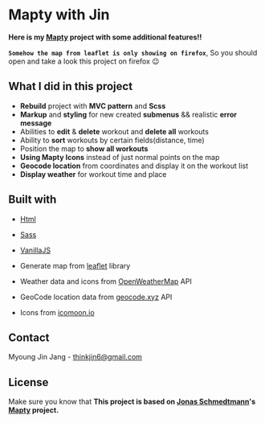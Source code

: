 # Mapty with Jin

**Here is my [Mapty]() project with some additional features!!**

**`Somehow the map from leaflet is only showing on firefox`**, So you should open and take a look this project on firefox :wink:

## What I did in this project

- **Rebuild** project with **MVC pattern** and **Scss**
- **Markup** and **styling** for new created **submenus** && realistic **error message**
- Abilities to **edit** & **delete** workout and **delete all** workouts
- Ability to **sort** workouts by certain fields(distance, time)
- Position the map to **show all workouts**
- **Using Mapty Icons** instead of just normal points on the map
- **Geocode location** from coordinates and display it on the workout list
- **Display weather** for workout time and place

## Built with

- [Html](https://html.com/)
- [Sass](https://sass-lang.com/)
- [VanillaJS](https://www.javascript.com/)

- Generate map from [leaflet](https://leafletjs.com/) library
- Weather data and icons from [OpenWeatherMap](https://openweathermap.org/) API
- GeoCode location data from [geocode.xyz](https://geocode.xyz/) API
- Icons from [icomoon.io](icomoon.io)

## Contact

Myoung Jin Jang - [thinkjin6@gmail.com](https://www.google.com/gmail/about/)

## License

Make sure you know that **This project is based on [Jonas Schmedtmann](https://github.com/jonasschmedtmann)'s [Mapty](https://mapty.netlify.app/) project.**
